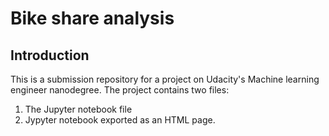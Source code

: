 # Bike share analysis

## Introduction
This is a submission repository for a project on Udacity's Machine learning engineer nanodegree. The project contains two files:
1. The Jupyter notebook file
2. Jypyter notebook exported as an HTML page. 
